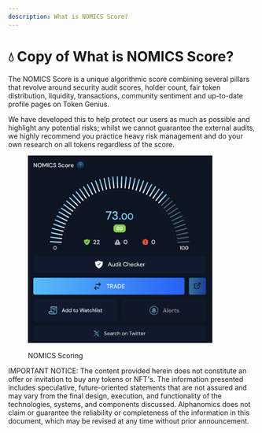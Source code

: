 ```yaml
---
description: What is NOMICS Score?
---
```


# 💧 Copy of What is NOMICS Score?

The NOMICS Score is a unique algorithmic score combining several pillars that revolve around security audit scores, holder count, fair token distribution, liquidity, transactions, community sentiment and up-to-date profile pages on Token Genius.

We have developed this to help protect our users as much as possible and highlight any potential risks; whilst we cannot guarantee the external audits, we highly recommend you practice heavy risk management and do your own research on all tokens regardless of the score.&#x20;

<figure><img src="../.gitbook/assets/Screenshot 2024-06-25 at 19.51.42.png" alt="" width="375"><figcaption><p>NOMICS Scoring</p></figcaption></figure>







IMPORTANT NOTICE: The content provided herein does not constitute an offer or invitation to buy any tokens or NFT's. The information presented includes speculative, future-oriented statements that are not assured and may vary from the final design, execution, and functionality of the technologies, systems, and components discussed. Alphanomics does not claim or guarantee the reliability or completeness of the information in this document, which may be revised at any time without prior announcement.
